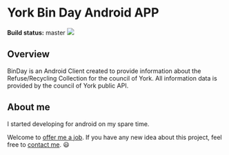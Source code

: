 # York Bin Day Android APP

**Build status:** master ![](https://travis-ci.org/PedroLourenco/binDay.svg?branch=master)

## Overview
BinDay is an Android Client created to provide information about the Refuse/Recycling Collection for the council of York.
All information data is provided by the council of York public API.



## About me
I started developing for android on my spare time.

Welcome to [offer me a job](mailto:pdrolourenco@gmail.com). If you have any new idea about this project, feel free to [contact me](mailto:pdrolourenco@gmail.com). :smiley: